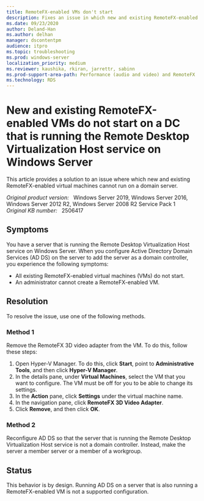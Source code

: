 ```yaml
---
title: RemoteFX-enabled VMs don't start
description: Fixes an issue in which new and existing RemoteFX-enabled virtual machines cannot run on a domain server that is running the Remote Desktop Virtualization Host service in Windows Server 2016, Windows Server 2012 R2, Windows Server 2012, or Windows Server 2008 R2 SP1.
ms.date: 09/23/2020
author: Deland-Han 
ms.author: delhan
manager: dscontentpm
audience: itpro
ms.topic: troubleshooting
ms.prod: windows-server
localization_priority: medium
ms.reviewer: kaushika, rkiran, jarrettr, sabinn
ms.prod-support-area-path: Performance (audio and video) and RemoteFX
ms.technology: RDS
---
```

# New and existing RemoteFX-enabled VMs do not start on a DC that is running the Remote Desktop Virtualization Host service on Windows Server

This article provides a solution to an issue where which new and existing RemoteFX-enabled virtual machines cannot run on a domain server.

_Original product version:_ &nbsp; Windows Server 2019, Windows Server 2016, Windows Server 2012 R2, Windows Server 2008 R2 Service Pack 1  
_Original KB number:_ &nbsp; 2506417

## Symptoms

You have a server that is running the Remote Desktop Virtualization Host service on Windows Server. When you configure Active Directory Domain Services (AD DS) on the server to add the server as a domain controller, you experience the following symptoms:

- All existing RemoteFX-enabled virtual machines (VMs) do not start.
- An administrator cannot create a RemoteFX-enabled VM.

## Resolution

To resolve the issue, use one of the following methods.

### Method 1

Remove the RemoteFX 3D video adapter from the VM. To do this, follow these steps:

1. Open Hyper-V Manager. To do this, click **Start**, point to **Administrative Tools**, and then click **Hyper-V Manager**.
2. In the details pane, under **Virtual Machines**, select the VM that you want to configure. The VM must be off for you to be able to change its settings.
3. In the **Action** pane, click **Settings** under the virtual machine name.
4. In the navigation pane, click **RemoteFX 3D Video Adapter**.
5. Click **Remove**, and then click **OK**.

### Method 2

Reconfigure AD DS so that the server that is running the Remote Desktop Virtualization Host service is not a domain controller. Instead, make the server a member server or a member of a workgroup.

## Status

This behavior is by design. Running AD DS on a server that is also running a RemoteFX-enabled VM is not a supported configuration.
